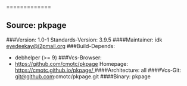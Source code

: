 
============= 

Source: pkpage 
------------- 

###Version: 1.0-1
Standards-Version: 3.9.5
####Maintainer: idk <eyedeekay@i2pmail.org>
###Build-Depends:
  * debhelper (>= 9)
###Vcs-Browser:
  * https://github.com/cmotc/pkpage
Homepage:[ https://cmotc.github.io/pkpage/ ](https://cmotc.github.io/pkpage/)
####Architecture: all
####Vcs-Git: git@github.com:cmotc/pkpage.git
####Binary: pkpage
